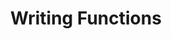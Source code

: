 ---
title: "Writing Functions"
teaching: 20
exercises: 25
questions:
- ""
objectives:
- ""
- ""
keypoints:
- ""
- ""
- ""
- ""
- ""
---